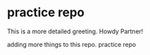 # practice repo

This is a more detailed greeting. Howdy Partner!

adding more things to this repo.
practice repo